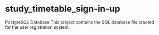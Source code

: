 # study_timetable_sign-in-up
PostgreSQL Database
This project contains the SQL database file created for the user registration system.
